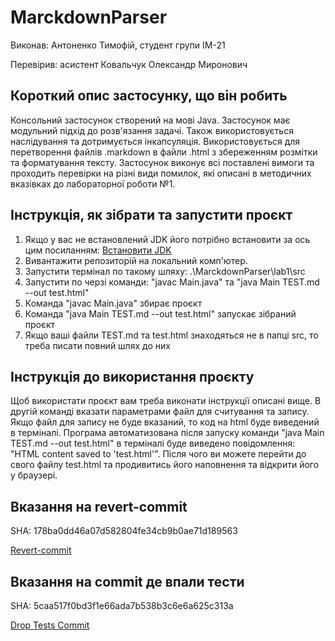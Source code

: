 # MarckdownParser

Виконав: Антоненко Тимофій, студент групи ІМ-21

Перевірив: асистент Ковальчук Олександр Миронович

## Короткий опис застосунку, що він робить

Консольний застосунок створений на мові Java. 
Застосунок має модульний підхід до розв'язання задачі. 
Також використовується наслідування та дотримується інкапсуляція.
Використовується для перетворення файлів .markdown в файли .html 
з збереженням розмітки та форматування тексту.
Застосунок виконує всі поставлені вимоги та проходить перевірки на різні види помилок,
які описані в методичних вказівках до лабораторної роботи №1.

## Інструкція, як зібрати та запустити проєкт

1. Якщо у вас не встановлений JDK його потрібно встановити за ось цим посиланням: 
<a name="jdk" href="https://www.oracle.com/java/technologies/javase/jdk21-archive-downloads.html">Встановити JDK</a>
2. Вивантажити репозиторій на локальний комп'ютер.
3. Запустити термінал по такому шляху: .\MarckdownParser\lab1\src
4. Запустити по черзі команди: "javac Main.java" та "java Main TEST.md --out test.html"
5. Команда "javac Main.java" збирає проєкт 
6. Команда "java Main TEST.md --out test.html" запускає зібраний проєкт
7. Якщо ваші файли TEST.md та test.html знаходяться не в папці src,
то треба писати повний шлях до них

## Інструкція до використання проєкту

Щоб використати проєкт вам треба виконати інструкції описані вище. 
В другій команді вказати параметрами файл для считування та запису. 
Якщо файл для запису не буде вказаний, то код на html буде виведений в терміналі. 
Програма автоматизована після запуску команди "java Main TEST.md --out test.html" в 
терміналі буде виведено повідомлення: "HTML content saved to 'test.html'". 
Після чого ви можете перейти до свого файлу test.html та продивитись його 
наповнення та відкрити його у браузері.

## Вказання на revert-commit

SHA: 178ba0dd46a07d582804fe34cb9b0ae71d189563

<a name="revert" href="https://github.com/AntonenkoTymofii/MarckdownParser/commit/178ba0dd46a07d582804fe34cb9b0ae71d189563">Revert-commit</a>

## Вказання на commit де впали тести

SHA: 5caa517f0bd3f1e66ada7b538b3c6e6a625c313a

<a name="drop" href="https://github.com/AntonenkoTymofii/MarckdownParser/commit/5caa517f0bd3f1e66ada7b538b3c6e6a625c313a">Drop Tests Commit</a>